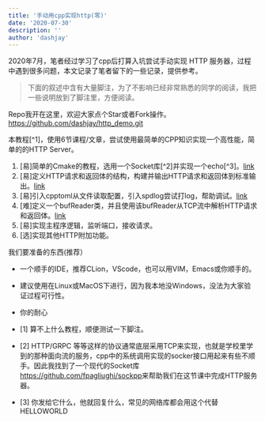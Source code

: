 ```yaml
---
title: '手动用cpp实现http(零)'
date: '2020-07-30'
description: ''
author: 'dashjay'
---
```


2020年7月，笔者经过学习了cpp后打算入坑尝试手动实现 HTTP 服务器，过程中遇到很多问题，本文记录了笔者留下的一些记录，提供参考。

> 下面的叙述中含有大量脚注，为了不影响已经非常熟悉的同学的阅读，我把一些说明放到了脚注里，方便阅读。

Repo我开在这里，欢迎大家点个Star或者Fork操作。<https://github.com/dashjay/http_demo.git>

本教程[^1]，使用6节课程/文章，尝试使用最简单的CPP知识实现一个高性能，简单的的HTTP Server。

1. [易]简单的Cmake的教程，选用一个Socket库[^2]并实现一个echo[^3]。[link](https://github.com/dashjay/http_demo/tree/master/1-cmake-socket-echo)
2. [易]定义HTTP请求和返回体的结构，构建并输出HTTP请求和返回体到标准输出。[link](https://github.com/dashjay/http_demo/tree/master/2-http-request-response)
3. [易]引入cpptoml从文件读取配置，引入spdlog尝试打log，帮助调试。[link](https://github.com/dashjay/http_demo/tree/3-cpptoml-spdlog)
4. [难]定义一个bufReader类，并且使用该bufReader从TCP流中解析HTTP请求和返回体。[link](https://github.com/dashjay/http_demo/tree/4-bufreader)
5. [易]实现主程序逻辑，监听端口，接收请求。
6. [选]实现其他HTTP附加功能。

我们要准备的东西(推荐）

- 一个顺手的IDE，推荐CLion，VScode，也可以用VIM，Emacs或你顺手的。
- 建议使用在Linux或MacOS下进行，因为我本地没Windows，没法为大家验证过程可行性。
- 你的耐心

- [1] 算不上什么教程，顺便测试一下脚注。
- [2] HTTP/GRPC 等等这样的协议通常底层采用TCP来实现，也就是学校里学到的那种面向流的服务，cpp中的系统调用实现的socker接口用起来有些不顺手。因此我找到了一个现代的Socket库<https://github.com/fpagliughi/sockpp>来帮助我们在这节课中完成HTTP服务器。
- [3] 你发给它什么，他就回复什么，常见的网络库都会用这个代替HELLOWORLD
